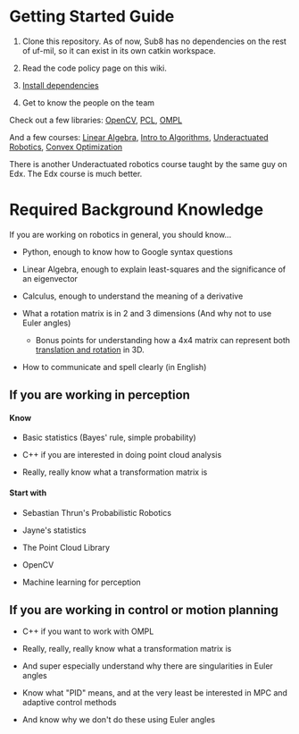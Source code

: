 Getting Started Guide
=====================

1. Clone this repository. As of now, Sub8 has no dependencies on the rest of uf-mil, so it can exist in its own catkin workspace.

2. Read the code policy page on this wiki. 

3. [Install dependencies](https://github.com/uf-mil/Sub8/wiki/Installing-Dependencies)

4. Get to know the people on the team


Check out a few libraries:
[OpenCV](http://opencv.org/), [PCL](pointclouds.org), [OMPL](http://ompl.kavrakilab.org/)

And a few courses:
[Linear Algebra](https://www.khanacademy.org/math/linear-algebra), [Intro to Algorithms](http://ocw.mit.edu/courses/electrical-engineering-and-computer-science/6-006-introduction-to-algorithms-fall-2011/), [Underactuated Robotics](http://ocw.mit.edu/courses/electrical-engineering-and-computer-science/6-832-underactuated-robotics-spring-2009/), [Convex Optimization](http://stanford.edu/class/ee364a/)

There is another Underactuated robotics course taught by the same guy on Edx. The Edx course is much better.


# Required Background Knowledge

If you are working on robotics in general, you should know...

* Python, enough to know how to Google syntax questions

* Linear Algebra, enough to explain least-squares and the significance of an eigenvector

* Calculus, enough to understand the meaning of a derivative

* What a rotation matrix is in 2 and 3 dimensions (And why not to use Euler angles)

    * Bonus points for understanding how a 4x4 matrix can represent both [translation and rotation](https://en.wikipedia.org/wiki/Transformation_matrix#Affine_transformations) in 3D.

* How to communicate and spell clearly (in English)

## If you are working in perception

#### Know

* Basic statistics (Bayes' rule, simple probability)

* C++ if you are interested in doing point cloud analysis

* Really, really know what a transformation matrix is

#### Start with

* Sebastian Thrun's Probabilistic Robotics

* Jayne's statistics

* The Point Cloud Library

* OpenCV

* Machine learning for perception

## If you are working in control or motion planning

* C++ if you want to work with OMPL

* Really, really, really know what a transformation matrix is

* And super especially understand why there are singularities in Euler angles

* Know what "PID" means, and at the very least be interested in MPC and adaptive control methods

* And know why we don't do these using Euler angles